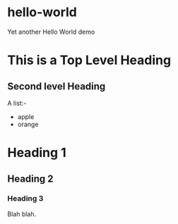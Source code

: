 # hello-world
Yet another Hello World demo

This is a Top Level Heading
===========================

Second level Heading
--------------------

A list:-
* apple
* orange

# Heading 1
## Heading 2
### Heading 3
Blah blah.
